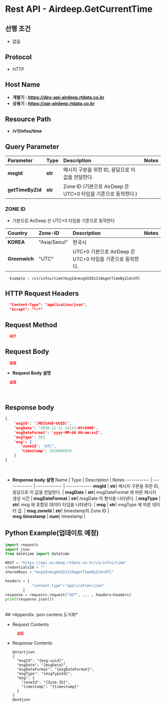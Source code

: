 # Rest API - Airdeep.GetCurrentTime 

## 선행 조건
  - 없음
## **Protocol**
- HTTP
## **Host Name**
- **개발기 : https://dev-api-airdeep.rtdata.co.kr**
- **상용기 : https://api-airdeep.rtdata.co.kr**

## **Resource Path**
- **/v1/infos/time**

## **Query Parameter**

  Parameter | Type | Description | Notes
  :------------ | :------------- | :------------- | :-------------
  **msgId** | **str**| 메시지 구분을 위한 ID, 응답으로 이 값을 전달한다. | 
  **getTimeByZid** | **str**| Zone ID (기본으로 AirDeep 은 UTC+0 타임을 기준으로 동작한다.) | 
  
### ZONE ID 
  - 기본으로 AirDeep 은 UTC+0 타임을 기준으로 동작한다
  
  Country | Zone-ID | Description | Notes
  :------------ | :------------- | :------------- | :-------------
  **KOREA** | "Asia/Seoul"  | 한국시 | 
  **Greenwich** | "UTC" |  UTC+0 기본으로 AirDeep 은 UTC+0 타임을 기준으로 동작한다. |   
  
  ```
    Example : /v1/infos/time?msgId=msgUUID1234&getTimeByZid=UTC
  ```

## **HTTP Request Headers**
```json
  "Content-Type": "application/json",
  "Accept": "*/*"
```
## **Request Method**
```json
  GET
```

## **Request Body**

```json
  없음
```

* **Request Body 설명**
```json
  없음
```

</br>

## **Response body**
```json
{
    'msgId': '[MESSAGE-UUID]',
    'msgDate': '2020-11-11 14:54:05+0900',
    'msgDateFormat': 'yyyy-MM-dd HH:mm:ssZ',
    'msgType': 501
    'msg': {
       'zoneId': "UTC",
       'timestamp': 1610604928
    }
}
```
</br>

* **Response body 설명**
  Name | Type | Description | Notes
  ------------ | ------------- | ------------- | -------------
  **msgId** | **str**| 메시지 구분을 위한 ID, 응답으로 이 값을 전달한다. | 
  **msgDate** | **str**| msgDateFormat 에 따른 메시지 생성 시간 | 
  **msgDateFormat** | **str**| msgDate 의 형식을 나타낸다. | 
  **msgType** | **str**| msg 에 포함된 데이터 타입을 나타낸다. | 
  **msg** | **str**| msgType 에 따른 데이터 값. | 
  **msg.zoneId** | **str**| timestamp의 Zone ID  |  
  **msg.timestamp** | **num**| timestamp | 

## **Python Example(업데이트 예정)**
```python
import requests
import json
from datetime import datetime

HOST = "https://api-airdeep.rtdata.co.kr/v1/infos/time"
credentialsId = ""
sharedKeys = "msgId=msgUUID1234&getTimeByZid=UTC" 

headers = {
            "content-type":"application/json"
        }
response = requests.request("GET", ... , headers=headers)
print(response.json())
```

</br>
## *Appendix. json contens 도식화*

* Request Contents
  ```json
    없음
  ```

* Response Contents
  ```plantuml
  @startjson
  {
    "msgId": "{msg-uuid}",
    "msgDate": "{msgDate}",
    "msgDateFormat": "{msgDateFormat}",
    "msgType": "{msgTypeId}",
    "msg": {
      "zoneId": "{Zone-ID}",
      "timestamp": "{timestamp}"
    }
  }
  @endjson 
  ```